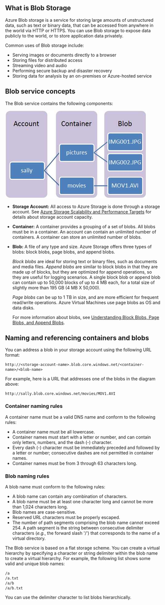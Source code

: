 ## What is Blob Storage
Azure Blob storage is a service for storing large amounts of
unstructured data, such as text or binary data, that can be accessed from anywhere in the world via
HTTP or HTTPS. You can use Blob storage to expose data publicly to the world, or
to store application data privately.

Common uses of Blob storage include:

* Serving images or documents directly to a browser
* Storing files for distributed access
* Streaming video and audio
* Performing secure backup and disaster recovery
* Storing data for analysis by an on-premises or Azure-hosted service

## Blob service concepts
The Blob service contains the following components:

![Blob1][Blob1]

* **Storage Account:** All access to Azure Storage is done
through a storage account. See [Azure Storage Scalability and Performance Targets](storage-scalability-targets.md) for details about storage account capacity.

* **Container:** A container provides a grouping of a set of blobs.
All blobs must be in a container. An account can contain an
unlimited number of containers. A container can store an unlimited
number of blobs.

* **Blob:** A file of any type and size. Azure Storage offers three types of blobs: block blobs, page blobs, and append blobs.

  *Block blobs* are ideal for storing text or binary files, such as documents and media files. *Append blobs* are similar to block blobs in that they are made up of blocks, but they are optimized for append operations, so they are useful for logging scenarios. A single block blob or append blob can contain up to 50,000 blocks of up to 4 MB each, for a total size of slightly more than 195 GB (4 MB X 50,000).

  *Page blobs* can be up to 1 TB in size, and are more efficient for frequent read/write operations. Azure Virtual Machines use page blobs as OS and data disks.

  For more information about blobs, see [Understanding Block Blobs, Page Blobs, and Append Blobs](https://msdn.microsoft.com/library/azure/ee691964.aspx).


## Naming and referencing containers and blobs
You can address a blob in your storage account using the following URL format:

    http://<storage-account-name>.blob.core.windows.net/<container-name>/<blob-name>  

For example, here is a URL that addresses one of the blobs in the diagram above:  

    http://sally.blob.core.windows.net/movies/MOV1.AVI

### Container naming rules
A container name must be a valid DNS name and conform to the following rules:

* A container name must be all lowercase.
* Container names must start with a letter or number, and can contain only letters, numbers, and the dash (-) character.
* Every dash (-) character must be immediately preceded and followed by a letter or number; consecutive dashes are not permitted in container names.
* Container names must be from 3 through 63 characters long.

### Blob naming rules
A blob name must conform to the following rules:

* A blob name can contain any combination of characters.
* A blob name must be at least one character long and cannot be more than 1,024 characters long.
* Blob names are case-sensitive.
* Reserved URL characters must be properly escaped.
* The number of path segments comprising the blob name cannot exceed 254. A path segment is the string between consecutive delimiter characters (*e.g.*, the forward slash '/') that corresponds to the name of a virtual directory.

The Blob service is based on a flat storage scheme. You can create a virtual hierarchy by specifying a character or string delimiter within the blob name to create a virtual hierarchy. For example, the following list shows some valid and unique blob names:

    /a
    /a.txt
    /a/b
    /a/b.txt

You can use the delimiter character to list blobs hierarchically.

[Blob1]: ./media/storage-blob-concepts-include/blob1.jpg


